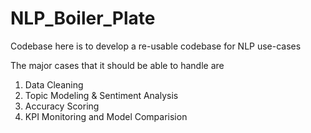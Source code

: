 # NLP_Boiler_Plate

Codebase here is to develop a re-usable codebase for NLP use-cases

The major cases that it should be able to handle are
1. Data Cleaning
2. Topic Modeling & Sentiment Analysis
3. Accuracy Scoring
4. KPI Monitoring and Model Comparision